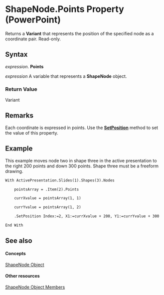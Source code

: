 
# ShapeNode.Points Property (PowerPoint)

Returns a  **Variant** that represents the position of the specified node as a coordinate pair. Read-only.


## Syntax

 _expression_. **Points**

 _expression_ A variable that represents a **ShapeNode** object.


### Return Value

Variant


## Remarks

Each coordinate is expressed in points. Use the  **[SetPosition](8defcf80-84d8-538a-2dce-d3ffe5e8dfb0.md)** method to set the value of this property.


## Example

This example moves node two in shape three in the active presentation to the right 200 points and down 300 points. Shape three must be a freeform drawing.


```vb
With ActivePresentation.Slides(1).Shapes(3).Nodes

    pointsArray = .Item(2).Points

    currXvalue = pointsArray(1, 1)

    currYvalue = pointsArray(1, 2)

    .SetPosition Index:=2, X1:=currXvalue + 200, Y1:=currYvalue + 300

End With
```


## See also


#### Concepts


[ShapeNode Object](031edfef-4eae-39b2-0c73-90d2065741aa.md)
#### Other resources


[ShapeNode Object Members](b9840b71-bba6-e7b0-c4c4-943bd306d9bd.md)
